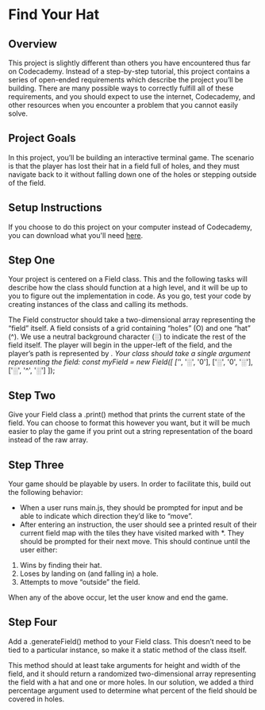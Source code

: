 # Find Your Hat

## Overview
This project is slightly different than others you have encountered thus far on Codecademy. Instead of a step-by-step tutorial, this project contains a series of open-ended requirements which describe the project you’ll be building. There are many possible ways to correctly fulfill all of these requirements, and you should expect to use the internet, Codecademy, and other resources when you encounter a problem that you cannot easily solve.

## Project Goals
In this project, you’ll be building an interactive terminal game. The scenario is that the player has lost their hat in a field full of holes, and they must navigate back to it without falling down one of the holes or stepping outside of the field.

## Setup Instructions
If you choose to do this project on your computer instead of Codecademy, you can download what you'll need [here](https://content.codecademy.com/PRO/independent-practice-projects/find-your-hat/find-your-hat-starting.zip).

## Step One
Your project is centered on a Field class. This and the following tasks will describe how the class should function at a high level, and it will be up to you to figure out the implementation in code. As you go, test your code by creating instances of the class and calling its methods.

The Field constructor should take a two-dimensional array representing the “field” itself. A field consists of a grid containing “holes” (O) and one “hat” (^). We use a neutral background character (░) to indicate the rest of the field itself. The player will begin in the upper-left of the field, and the player’s path is represented by *.
Your class should take a single argument representing the field:
const myField = new Field([
  ['*', '░', '0'],
  ['░', '0', '░'],
  ['░', '^', '░']
]);

## Step Two
Give your Field class a .print() method that prints the current state of the field. You can choose to format this however you want, but it will be much easier to play the game if you print out a string representation of the board instead of the raw array.

## Step Three
Your game should be playable by users. In order to facilitate this, build out the following behavior:
* When a user runs main.js, they should be prompted for input and be able to indicate which direction they’d like to “move”.
* After entering an instruction, the user should see a printed result of their current field map with the tiles they have visited marked with *. They should be prompted for their next move.
This should continue until the user either:
1. Wins by finding their hat.
2. Loses by landing on (and falling in) a hole.
3. Attempts to move “outside” the field.

When any of the above occur, let the user know and end the game.

## Step Four
Add a .generateField() method to your Field class. This doesn’t need to be tied to a particular instance, so make it a static method of the class itself.

This method should at least take arguments for height and width of the field, and it should return a randomized two-dimensional array representing the field with a hat and one or more holes. In our solution, we added a third percentage argument used to determine what percent of the field should be covered in holes.